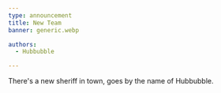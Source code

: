 ```yaml
---
type: announcement
title: New Team
banner: generic.webp

authors:
  - Hubbubble

---
```


There's a new sheriff in town, goes by the name of Hubbubble.